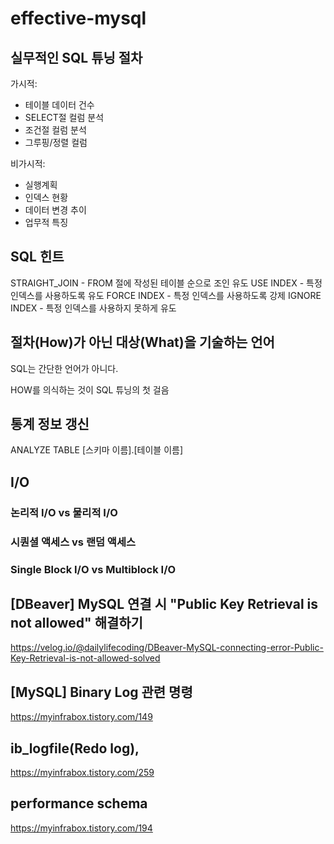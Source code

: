 # effective-mysql

## 실무적인 SQL 튜닝 절차

가시적:
- 테이블 데이터 건수
- SELECT절 컬럼 분석
- 조건절 컬럼 분석
- 그루핑/정렬 컬럼

비가시적:
- 실행계획
- 인덱스 현황
- 데이터 변경 추이
- 업무적 특징

## SQL 힌트

STRAIGHT_JOIN - FROM 절에 작성된 테이블 순으로 조인 유도
USE INDEX - 특정 인덱스를 사용하도록 유도
FORCE INDEX - 특정 인덱스를 사용하도록 강제
IGNORE INDEX - 특정 인덱스를 사용하지 못하게 유도

## 절차(How)가 아닌 대상(What)을 기술하는 언어

SQL는 간단한 언어가 아니다.

HOW를 의식하는 것이 SQL 튜닝의 첫 걸음

## 통계 정보 갱신

ANALYZE TABLE [스키마 이름].[테이블 이름]

## I/O 
### 논리적 I/O vs 물리적 I/O
### 시퀀셜 액세스 vs 랜덤 액세스
### Single Block I/O vs Multiblock I/O

## [DBeaver] MySQL 연결 시 "Public Key Retrieval is not allowed" 해결하기

https://velog.io/@dailylifecoding/DBeaver-MySQL-connecting-error-Public-Key-Retrieval-is-not-allowed-solved


## [MySQL] Binary Log 관련 명령

https://myinfrabox.tistory.com/149


## ib_logfile(Redo log),

https://myinfrabox.tistory.com/259

## performance schema

https://myinfrabox.tistory.com/194
